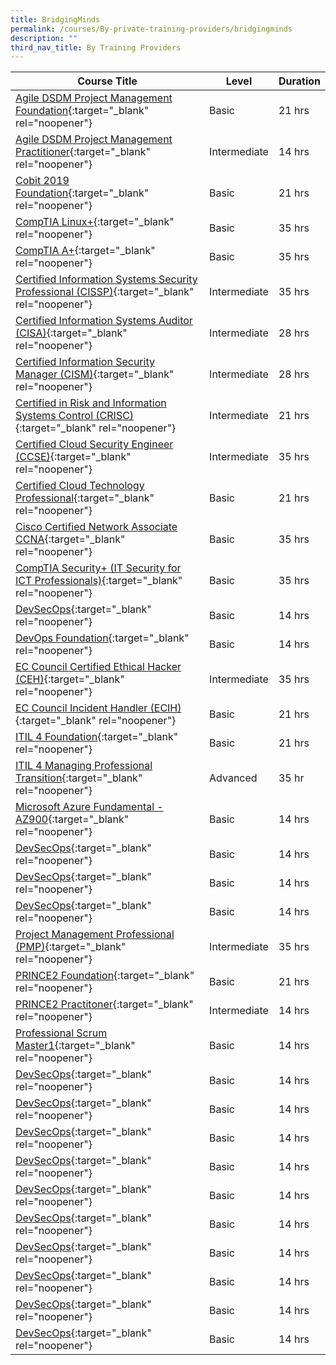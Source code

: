 ```yaml
---
title: BridgingMinds
permalink: /courses/By-private-training-providers/bridgingminds
description: ""
third_nav_title: By Training Providers
---
```

|Course Title  | Level | Duration |
| - | - | - | 
|[Agile DSDM Project Management Foundation](https://www.bridgingminds.net/dsdm-agile-foundation){:target="_blank" rel="noopener"} |Basic|21 hrs |
|[Agile DSDM Project Management Practitioner](https://www.bridgingminds.net/dsdm-agile-practitioner){:target="_blank" rel="noopener"} |Intermediate|14 hrs |
|[Cobit 2019 Foundation](https://www.bridgingminds.net/cobit2019-foundation-course){:target="_blank" rel="noopener"} |Basic|21 hrs |
|[CompTIA Linux+](https://www.bridgingminds.net/comptia-linux){:target="_blank" rel="noopener"} |Basic|35 hrs |
|[CompTIA A+](https://www.bridgingminds.net/comptia-a){:target="_blank" rel="noopener"} |Basic|35 hrs |
|[Certified Information Systems Security Professional (CISSP)](https://www.bridgingminds.net/certified-information-systems-security-professional/){:target="_blank" rel="noopener"} |Intermediate|35 hrs |
|[Certified Information Systems Auditor (CISA)](https://www.bridgingminds.net/certified-information-systems-auditor/){:target="_blank" rel="noopener"} |Intermediate|28 hrs |
|[Certified Information Security Manager (CISM)](https://www.bridgingminds.net/certified-information-security-manager/){:target="_blank" rel="noopener"} |Intermediate|28 hrs |
|[Certified in Risk and Information Systems Control (CRISC)](https://www.bridgingminds.net/certified-in-risk-and-information-system-control){:target="_blank" rel="noopener"} |Intermediate|21 hrs |
|[Certified Cloud Security Engineer (CCSE)](https://www.bridgingminds.net/k_course/certified-cloud-security-engineer-ec-councilccse/){:target="_blank" rel="noopener"} |Intermediate|35 hrs |
|[Certified Cloud Technology Professional](https://www.bridgingminds.net/cloud-technology){:target="_blank" rel="noopener"} |Basic|21 hrs |
|[Cisco Certified Network Associate CCNA](https://www.bridgingminds.net/cisco-certified-network-associate-accelerated-ccnax){:target="_blank" rel="noopener"} |Basic|35 hrs |
|[CompTIA Security+ (IT Security for ICT Professionals)](https://www.bridgingminds.net/comptia-security){:target="_blank" rel="noopener"} |Basic|35 hrs |
|[DevSecOps](https://www.bridgingminds.net/DevSecOps){:target="_blank" rel="noopener"} |Basic|14 hrs |
|[DevOps Foundation](https://www.bridgingminds.net/DevOps-Foundation){:target="_blank" rel="noopener"} |Basic|14 hrs |
|[EC Council Certified Ethical Hacker (CEH)](https://www.bridgingminds.net/certified-ethical-hacker-ceh){:target="_blank" rel="noopener"} |Intermediate|35 hrs |
|[EC Council Incident Handler (ECIH)](https://www.bridgingminds.net/incident-handler-ecih){:target="_blank" rel="noopener"} |Basic|21 hrs |
|[ITIL 4 Foundation](https://www.bridgingminds.net/itil-4-foundation#1512458782902-095d8540-4705){:target="_blank" rel="noopener"} |Basic|21 hrs |
|[ITIL 4 Managing Professional Transition](https://www.bridgingminds.net/iitl-mamaging-professional-transition#1512458782867-caab09fb-03b1){:target="_blank" rel="noopener"} |Advanced|35 hr
|[Microsoft Azure Fundamental - AZ900](https://www.bridgingminds.net/az900){:target="_blank" rel="noopener"} |Basic|14 hrs |
|[DevSecOps](https://www.bridgingminds.net/DevSecOps){:target="_blank" rel="noopener"} |Basic|14 hrs |
|[DevSecOps](https://www.bridgingminds.net/DevSecOps){:target="_blank" rel="noopener"} |Basic|14 hrs |s |
|[DevSecOps](https://www.bridgingminds.net/DevSecOps){:target="_blank" rel="noopener"} |Basic|14 hrs |
|[Project Management Professional (PMP)](https://www.bridgingminds.net/pmi_pmp/){:target="_blank" rel="noopener"} |Intermediate|35 hrs |
|[PRINCE2 Foundation](https://www.bridgingminds.net/prince2-foundation/){:target="_blank" rel="noopener"} |Basic|21 hrs |
|[PRINCE2 Practitoner](https://www.bridgingminds.net/bm-prince2-practitioner-outline/){:target="_blank" rel="noopener"} |Intermediate|14 hrs |
|[Professional Scrum Master1](https://www.bridgingminds.net/professional-scrum-master-psm){:target="_blank" rel="noopener"} |Basic|14 hrs |
|[DevSecOps](https://www.bridgingminds.net/DevSecOps){:target="_blank" rel="noopener"} |Basic|14 hrs |
|[DevSecOps](https://www.bridgingminds.net/DevSecOps){:target="_blank" rel="noopener"} |Basic|14 hrs |
|[DevSecOps](https://www.bridgingminds.net/DevSecOps){:target="_blank" rel="noopener"} |Basic|14 hrs |
|[DevSecOps](https://www.bridgingminds.net/DevSecOps){:target="_blank" rel="noopener"} |Basic|14 hrs |
|[DevSecOps](https://www.bridgingminds.net/DevSecOps){:target="_blank" rel="noopener"} |Basic|14 hrs |
|[DevSecOps](https://www.bridgingminds.net/DevSecOps){:target="_blank" rel="noopener"} |Basic|14 hrs |
|[DevSecOps](https://www.bridgingminds.net/DevSecOps){:target="_blank" rel="noopener"} |Basic|14 hrs |
|[DevSecOps](https://www.bridgingminds.net/DevSecOps){:target="_blank" rel="noopener"} |Basic|14 hrs |
|[DevSecOps](https://www.bridgingminds.net/DevSecOps){:target="_blank" rel="noopener"} |Basic|14 hrs |
|[DevSecOps](https://www.bridgingminds.net/DevSecOps){:target="_blank" rel="noopener"} |Basic|14 hrs |